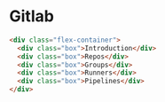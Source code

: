 <style>
  .flex-container {
    display: flex;
  }

  .box {
    flex: 1;
    padding: 20px;
    transition: flex-grow 0.3s;
  }

  .box:hover {
    flex-grow: 2;
  }
</style>

# Gitlab
```html
<div class="flex-container">
  <div class="box">Introduction</div>
  <div class="box">Repos</div>
  <div class="box">Groups</div>
  <div class="box">Runners</div>
  <div class="box">Pipelines</div>
</div>
